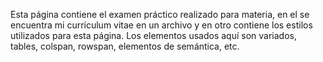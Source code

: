 Esta página contiene el examen práctico realizado para materia, en el se encuentra mi currículum vitae en un archivo y en otro contiene los estilos utilizados para esta página. Los elementos usados aquí son variados, tables, colspan, rowspan, elementos de semántica, etc.

